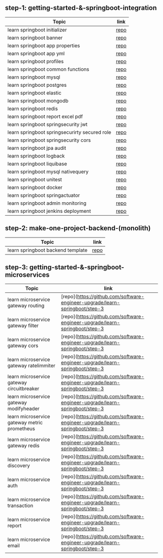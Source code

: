 ## step-1: getting-started-&-springboot-integration

|Topic|link|
|--|--|
|learn springboot initializer|[repo](https://github.com/software-engineer-upgrade/learn-springboot/tree/main/step-1/learn-springboot-initializer/)|
|learn springboot banner|[repo](https://github.com/software-engineer-upgrade/learn-springboot/tree/main/step-1/learn-springboot-banner/)|
|learn springboot app properties|[repo](https://github.com/software-engineer-upgrade/learn-springboot/tree/main/step-1/learn-springboot-app-properties/)|
|learn springboot app yml|[repo](https://github.com/software-engineer-upgrade/learn-springboot/tree/main/step-1/learn-springboot-app-yml/)|
|learn springboot profiles|[repo](https://github.com/software-engineer-upgrade/learn-springboot/tree/main/step-1/learn-springboot-profiles/)|
|learn springboot common functions|[repo](https://github.com/software-engineer-upgrade/learn-springboot/tree/main/step-1/learn-springboot-common-functions/)|
|learn springboot mysql|[repo](https://github.com/software-engineer-upgrade/learn-springboot/tree/main/step-1/learn-springboot-mysql/)|
|learn springboot postgres|[repo](https://github.com/software-engineer-upgrade/learn-springboot/tree/main/step-1/learn-springboot-postgres/)|
|learn springboot elastic|[repo](https://github.com/software-engineer-upgrade/learn-springboot/tree/main/step-1/learn-springboot-elastic/)|
|learn springboot mongodb|[repo](https://github.com/software-engineer-upgrade/learn-springboot/tree/main/step-1/learn-springboot-mongodb/)|
|learn springboot redis|[repo](https://github.com/software-engineer-upgrade/learn-springboot/tree/main/step-1/learn-springboot-redis/)|
|learn springboot report excel pdf|[repo](https://github.com/software-engineer-upgrade/learn-springboot/tree/main/step-1/learn-springboot-report-excel-pdf/)|
|learn springboot springsecurity jwt|[repo](https://github.com/software-engineer-upgrade/learn-springboot/tree/main/step-1/learn-springboot-springsecurity-jwt/)|
|learn springboot springsecurirty secured role|[repo](https://github.com/software-engineer-upgrade/learn-springboot/tree/main/step-1/learn-springboot-springsecurirty-secured-role/)|
|learn springboot springsecurity cors|[repo](https://github.com/software-engineer-upgrade/learn-springboot/tree/main/step-1/learn-springboot-springsecurity-cors/)|
|learn springboot jpa audit|[repo](https://github.com/software-engineer-upgrade/learn-springboot/tree/main/step-1/learn-springboot-jpa-audit/)|
|learn springboot logback|[repo](https://github.com/software-engineer-upgrade/learn-springboot/tree/main/step-1/learn-springboot-logback/)|
|learn springboot liquibase|[repo](https://github.com/software-engineer-upgrade/learn-springboot/tree/main/step-1/learn-springboot-liquibase/)|
|learn springboot mysql nativequery|[repo](https://github.com/software-engineer-upgrade/learn-springboot/tree/main/step-1/learn-springboot-mysql-nativequery/)|
|learn springboot unitest|[repo](https://github.com/software-engineer-upgrade/learn-springboot/tree/main/step-1/learn-springboot-unitest/)|
|learn springboot docker|[repo](https://github.com/software-engineer-upgrade/learn-springboot/tree/main/step-1/learn-springboot-docker/)|
|learn springboot springactuator|[repo](https://github.com/software-engineer-upgrade/learn-springboot/tree/main/step-1/learn-springboot-springactuator/)|
|learn springboot admin monitoring|[repo](https://github.com/software-engineer-upgrade/learn-springboot/tree/main/step-1/learn-springboot-admin-monitoring/)|
|learn springboot jenkins deployment|[repo](https://github.com/software-engineer-upgrade/learn-springboot/tree/main/step-1/learn-springboot-jenkins-deployment/)|


## step-2: make-one-project-backend-(monolith)

|Topic|link|
|--|--|
|learn springboot backend template|[repo](https://github.com/software-engineer-upgrade/learn-springboot/step-2/learn-springboot-backend-template)| 

## step-3: getting-started-&-springboot-microservices

|Topic|link|
|--|--|
|learn microservice gateway routing|[repo](https://github.com/software-engineer-upgrade/learn-springboot/step-3|learn-microservice-gateway-routing/)|
|learn microservice gateway filter|[repo](https://github.com/software-engineer-upgrade/learn-springboot/step-3|learn-microservice-gateway-filter/)|
|learn microservice gateway cors|[repo](https://github.com/software-engineer-upgrade/learn-springboot/step-3|learn-microservice-gateway-cors/)|
|learn microservice gateway ratelimmiter|[repo](https://github.com/software-engineer-upgrade/learn-springboot/step-3|learn-microservice-gateway-ratelimmiter/)|
|learn microservice gateway circuitbreaker|[repo](https://github.com/software-engineer-upgrade/learn-springboot/step-3|learn-microservice-gateway-circuitbreaker/)|
|learn microservice gateway modifyheader|[repo](https://github.com/software-engineer-upgrade/learn-springboot/step-3|learn-microservice-gateway-modifyheader/)|
|learn microservice gateway metric prometheus|[repo](https://github.com/software-engineer-upgrade/learn-springboot/step-3|learn-microservice-gateway-metric-prometheus/)|
|learn microservice gateway redis|[repo](https://github.com/software-engineer-upgrade/learn-springboot/step-3|learn-microservice-gateway-redis/)|
|learn microservice discovery|[repo](https://github.com/software-engineer-upgrade/learn-springboot/step-3|learn-microservice-discovery/)|
|learn microservice auth|[repo](https://github.com/software-engineer-upgrade/learn-springboot/step-3|learn-microservice-auth/)|
|learn microservice transaction|[repo](https://github.com/software-engineer-upgrade/learn-springboot/step-3|learn-microservice-transaction/)|
|learn microservice report|[repo](https://github.com/software-engineer-upgrade/learn-springboot/step-3|learn-microservice-report/)|
|learn microservice email|[repo](https://github.com/software-engineer-upgrade/learn-springboot/step-3|learn-microservice-email/)|


